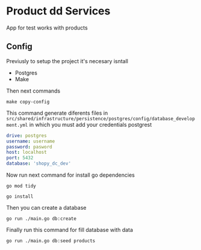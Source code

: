 # Product dd Services
App for test works with products

## Config
Previusly to setup the project it's necesary isntall
 - Postgres
 - Make

Then next commands

`
make copy-config
`

This command generate diferents files in `src/shared/infrastructure/persistence/postgres/config/database_development.yml` in which you must add your credentials postgrest

```yml
drive: postgres
username: username
password: pasword
host: localhost
port: 5432
database: 'shopy_dc_dev'
```
Now run next command for install go dependencies

`
go mod tidy
`

`
go install
`

Then you can create a database

`
go run ./main.go db:create
`

Finally run this command for fill database with data

`
go run ./main.go db:seed products
`
